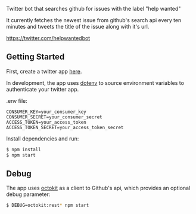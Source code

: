 Twitter bot that searches github for issues with the label "help wanted"

It currently fetches the newest issue from github's search api every ten minutes and tweets the title of the issue along with it's url. 

https://twitter.com/helpwantedbot

## Getting Started

First, create a twitter app [here](https://apps.twitter.com/).

In development, the app uses [dotenv](https://github.com/motdotla/dotenv) to source environment variables to authenticate your twitter app. 

.env file:

```
CONSUMER_KEY=your_consumer_key
CONSUMER_SECRET=your_consumer_secret
ACCESS_TOKEN=your_access_token
ACCESS_TOKEN_SECRET=your_access_token_secret
```

Install dependencies and run:

```sh
$ npm install
$ npm start
```

## Debug

The app uses [octokit](https://github.com/octokit/rest.js) as a client to Github's api, which provides an optional debug parameter:

```sh
$ DEBUG=octokit:rest* npm start
```